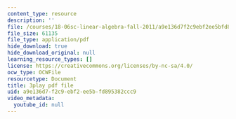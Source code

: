 ```yaml
---
content_type: resource
description: ''
file: /courses/18-06sc-linear-algebra-fall-2011/a9e136d7f2c9ebf2ee5bfd895382ccc9_l88D4r74gtM.pdf
file_size: 61135
file_type: application/pdf
hide_download: true
hide_download_original: null
learning_resource_types: []
license: https://creativecommons.org/licenses/by-nc-sa/4.0/
ocw_type: OCWFile
resourcetype: Document
title: 3play pdf file
uid: a9e136d7-f2c9-ebf2-ee5b-fd895382ccc9
video_metadata:
  youtube_id: null
---
```

